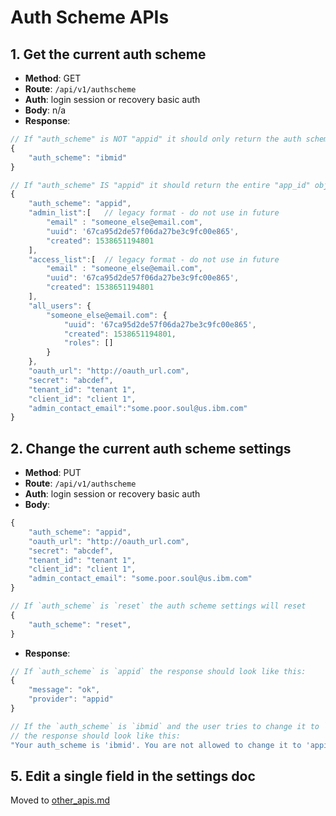 # Auth Scheme APIs

## 1. Get the current auth scheme
- **Method**: GET
- **Route**: `/api/v1/authscheme`
- **Auth**: login session or recovery basic auth
- **Body**: n/a
- **Response**:
```js
// If "auth_scheme" is NOT "appid" it should only return the auth scheme
{
	"auth_scheme": "ibmid"
}

// If "auth_scheme" IS "appid" it should return the entire "app_id" object
{
	"auth_scheme": "appid",
	"admin_list":[   // legacy format - do not use in future
		"email" : "someone_else@email.com",
		"uuid": '67ca95d2de57f06da27be3c9fc00e865',
		"created": 1538651194801
	],
	"access_list":[  // legacy format - do not use in future
		"email" : "someone_else@email.com",
		"uuid": '67ca95d2de57f06da27be3c9fc00e865',
		"created": 1538651194801
	],
	"all_users": {
		"someone_else@email.com": {
			"uuid": '67ca95d2de57f06da27be3c9fc00e865',
			"created": 1538651194801,
			"roles": []
		}
	},
	"oauth_url": "http://oauth_url.com",
	"secret": "abcdef",
	"tenant_id": "tenant 1",
	"client_id": "client 1",
	"admin_contact_email":"some.poor.soul@us.ibm.com"
}
```

## 2. Change the current auth scheme settings
- **Method**: PUT
- **Route**: `/api/v1/authscheme`
- **Auth**: login session or recovery basic auth
- **Body**:
```js
{
	"auth_scheme": "appid",
	"oauth_url": "http://oauth_url.com",
	"secret": "abcdef",
	"tenant_id": "tenant 1",
	"client_id": "client 1",
	"admin_contact_email": "some.poor.soul@us.ibm.com"
}

// If `auth_scheme` is `reset` the auth scheme settings will reset
{
	"auth_scheme": "reset",
}
```
- **Response**:
```js
// If `auth_scheme` is `appid` the response should look like this:
{
	"message": "ok",
	"provider": "appid"
}

// If the `auth_scheme` is `ibmid` and the user tries to change it to `appid`
// the response should look like this:
"Your auth_scheme is 'ibmid'. You are not allowed to change it to 'appid'"
```

## 5. Edit a single field in the settings doc
Moved to [other_apis.md](./other_apis.md)
